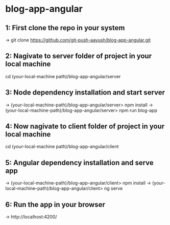 # blog-app-angular

## 1: First clone the repo in your system

-> git clone https://github.com/git-push-aayush/blog-app-angular.git

## 2: Nagivate to server folder of project in your local machine 

cd (your-local-machine path)/blog-app-angular/server

## 3: Node dependency installation and start server

-> (your-local-machine-path)/blog-app-angular/server> npm install
-> (your-local-machine-path)/blog-app-angular/server> npm run blog-app

## 4: Now nagivate to client folder of project in your local machine 

cd (your-local-machine path)/blog-app-angular/client

## 5: Angular dependency installation and serve app

-> (your-local-machine-path)/blog-app-angular/client> npm install
-> (your-local-machine-path)/blog-app-angular/client> ng serve

## 6: Run the app in your browser

->  http://localhost:4200/


